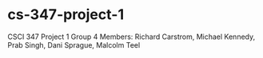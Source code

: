 # cs-347-project-1
CSCI 347 Project 1
Group 4
Members: Richard Carstrom, Michael Kennedy, Prab Singh, Dani Sprague, Malcolm Teel
